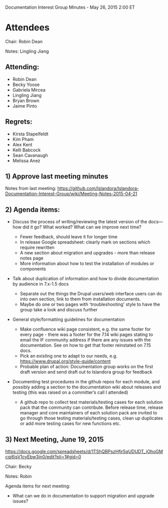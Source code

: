 Documentation Interest Group Minutes - May 26, 2015 2:00 ET

# Attendees

Chair: Robin Dean

Notes: Lingling Jiang

## Attending:

* Robin Dean
* Becky Yoose
* Gabriela Mircea
* Lingling Jiang
* Bryan Brown
* Jaime Pinto

## Regrets:

* Kirsta Stapelfeldt
* Kim Pham
* Alex Kent
* Kelli Babcock
* Sean Cavanaugh
* Melissa Anez


## 1) Approve last meeting minutes

Notes from last meeting: https://github.com/Islandora/Islandora-Documentation-Interest-Group/wiki/Meeting-Notes-2015-04-21


## 2) Agenda items:

* Discuss the process of writing/reviewing the latest version of the docs—how did it go? What worked? What can we improve next time?
  - Fewer feedback, should leave it for longer time
  - In release Google spreadsheet: clearly mark on sections which require rewritten
  - A new section about migration and upgrades - more than release notes page
  - More information about how to test the installation of modules or components

* Talk about duplication of information and how to divide documentation by audience in 7.x-1.5 docs
  - Separate out the things the Drupal users/web interface users can do into own section, link to them from installation documents. 
  - Maybe do one or two pages with 'troubleshooting' style to have the group take a look and discuss further

* General style/formatting guidelines for documentation
  - Make confluence wiki page consistent, e.g. the same footer for every page - there was a footer for the 7.14 wiki pages stating to email the IF community address if there are any issues with the documentation. See on how to get that footer reinstated on 7.15 docs.
  - Pick an existing one to adapt to our needs, e.g. https://www.drupal.org/style-guide/content
  - Probable plan of action: Documentation group works on the first draft version and send draft out to Islandora group for feedback

* Documenting test procedures in the github repos for each module, and possibly adding a section to the documentation wiki about releases and testing (this was raised on a committer’s call I attended)
  - A github repo to collect test materials/testing cases for each solution pack that the community can contribute. Before release time, release manager and core maintainers of each solution pack are invited to go through those testing materials/testing cases, clean up duplicates or add more testing cases for new functions etc.

## 3) Next Meeting, June 19, 2015

https://docs.google.com/spreadsheets/d/1TShQBPszHfjr5qUDUDT_jOhoGMcqj6isV1cyEbw3in0/edit?pli=1#gid=0

Chair: Becky

Notes: Robin

Agenda items for next meeting:
* What can we do in documentation to support migration and upgrade issues?